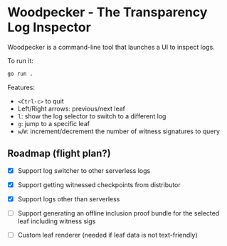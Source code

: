 # Woodpecker - The Transparency Log Inspector

Woodpecker is a command-line tool that launches a UI to inspect logs.

To run it:

```bash
go run .
```

Features:
 - `<Ctrl-c>` to quit
 - Left/Right arrows: previous/next leaf
- `l`: show the log selector to switch to a different log
- `g`: jump to a specific leaf
- `w`/`W`: increment/decrement the number of witness signatures to query

## Roadmap (flight plan?)

 - [x] Support log switcher to other serverless logs
 - [x] Support getting witnessed checkpoints from distributor
 - [x] Support logs other than serverless
 - [ ] Support generating an offline inclusion proof bundle for the selected leaf including witness sigs
 - [ ] Custom leaf renderer (needed if leaf data is not text-friendly)

